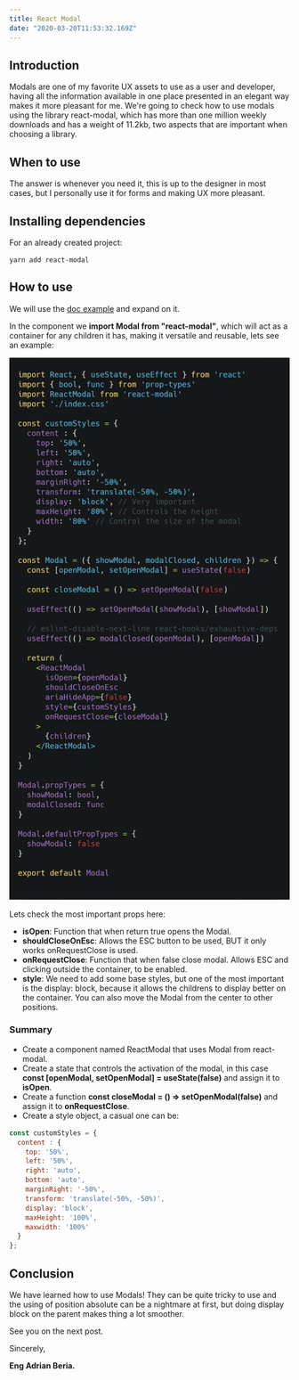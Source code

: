 ```yaml
---
title: React Modal
date: "2020-03-20T11:53:32.169Z"
---
```


## Introduction

Modals are one of my favorite UX assets to use as a user and developer, having all the information available in one place presented in an elegant way makes it more pleasant for me. We're going to check how to use modals using the library react-modal, which has more than one million weekly downloads and has a weight of 11.2kb, two aspects that are important when choosing a library.

## When to use

The answer is whenever you need it, this is up to the designer in most cases, but I personally use it for forms and making UX more pleasant.

## Installing dependencies

For an already created project:

    yarn add react-modal

## How to use

We will use the [doc example](https://github.com/reactjs/react-modal) and expand on it.

In the component we **import Modal from "react-modal"**, which will act as a container for any children it has, making it versatile and reusable, lets see an example:

![code](react-modal-1.png)

Lets check the most important props here:

- **isOpen**: Function that when return true opens the Modal.
- **shouldCloseOnEsc**: Allows the ESC button to be used, BUT it only works onRequestClose is used.
- **onRequestClose**: Function that when false close modal. Allows ESC and clicking outside the container, to be enabled.
- **style**: We need to add some base styles, but one of the most important is the display: block, because it allows the childrens to display better on the container. You can also move the Modal from the center to other positions.

### Summary

- Create a component named ReactModal that uses Modal from react-modal.
- Create a state that controls the activation of the modal, in this case **const [openModal, setOpenModal] = useState(false)** and assign it to **isOpen**.
- Create a function **const closeModal = () => setOpenModal(false)** and assign it to **onRequestClose**.
- Create a style object, a casual one can be:

```javascript
const customStyles = {
  content : {
    top: '50%',
    left: '50%',
    right: 'auto',
    bottom: 'auto',
    marginRight: '-50%',
    transform: 'translate(-50%, -50%)',
    display: 'block',
    maxHeight: '100%',
    maxwidth: '100%'
  }
};
```

## Conclusion

We have learned how to use Modals! They can be quite tricky to use and the using of position absolute can be a nightmare at first, but doing display block on the parent makes thing a lot smoother.

See you on the next post.

Sincerely,

**Eng Adrian Beria.**
